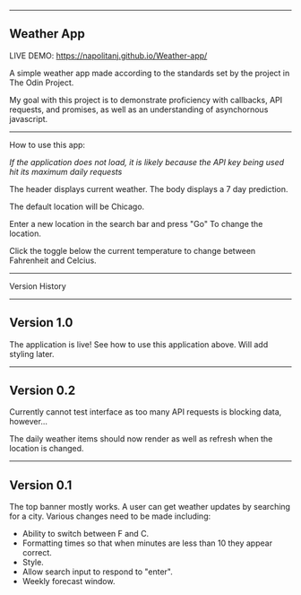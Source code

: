 -----------
Weather App
-----------

LIVE DEMO: https://napolitanj.github.io/Weather-app/

A simple weather app made according to the standards set by the project in The Odin Project.

My goal with this project is to demonstrate proficiency with callbacks, API requests, and promises, as well as an understanding of asynchornous javascript.

--------------------
How to use this app:

*If the application does not load, it is likely because the API key being used hit its maximum daily requests*

The header displays current weather. The body displays a 7 day prediction.

The default location will be Chicago.

Enter a new location in the search bar and press "Go" To change the location.

Click the toggle below the current temperature to change between Fahrenheit and Celcius.

---------------
Version History


-----------
Version 1.0
-----------

The application is live! See how to use this application above. Will add styling later.

-----------
Version 0.2
-----------

Currently cannot test interface as too many API requests is blocking data, however...

The daily weather items should now render as well as refresh when the location is changed.

-----------
Version 0.1
-----------

The top banner mostly works. A user can get weather updates by searching for a city. Various changes need to be made including:

- Ability to switch between F and C.
- Formatting times so that when minutes are less than 10 they appear correct.
- Style.
- Allow search input to respond to "enter".
- Weekly forecast window.
